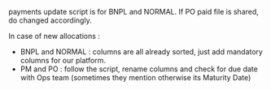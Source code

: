 payments update script is for BNPL and NORMAL. If PO paid file is shared, do changed accordingly.

In case of new allocations :
  - BNPL and NORMAL :  columns are all already sorted, just add mandatory columns for our platform.
  - PM and PO : follow the script, rename columns and check for due date with Ops team (sometimes they mention otherwise its Maturity Date)
